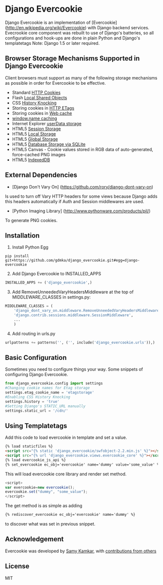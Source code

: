 Django Evercookie
=================

Django Evercookie is an implementation of [Evercookie] (http://en.wikipedia.org/wiki/Evercookie) with Django backend services.
Evecrookie core component was rebuilt to use of Django's batteries, so all configurations and hook-ups are done in plain Python and Django's templatetags 
Note: Django 1.5 or later required.

Browser Storage Mechanisms Supported in Django Evercookie
---------------------------------------------------------

Client browsers must support as many of the following storage mechanisms as
possible in order for Evercookie to be effective.

- Standard [HTTP Cookies](http://en.wikipedia.org/wiki/HTTP_cookie)
- Flash [Local Shared Objects](http://en.wikipedia.org/wiki/Local_Shared_Object)
- CSS [History Knocking](http://samy.pl/csshack/)
- Storing cookies in [HTTP ETags](http://en.wikipedia.org/wiki/HTTP_ETag)
- Storing cookies in [Web cache](http://en.wikipedia.org/wiki/Web_cache)
- [window.name caching](http://en.wikipedia.org/wiki/HTTP_cookie#window.name)
- Internet Explorer [userData storage](http://msdn.microsoft.com/en-us/library/ms531424.aspx)
- HTML5 [Session Storage](http://dev.w3.org/html5/webstorage/#the-sessionstorage-attribute)
- HTML5 [Local Storage](http://dev.w3.org/html5/webstorage/#dom-localstorage)
- HTML5 [Global Storage](https://developer.mozilla.org/en/dom/storage#globalStorage)
- HTML5 [Database Storage via SQLite](http://dev.w3.org/html5/webdatabase/)
- HTML5 Canvas - Cookie values stored in RGB data of auto-generated, force-cached PNG images
- HTML5 [IndexedDB](http://www.w3.org/TR/IndexedDB/)


External Dependencies
---------------------

- [Django Don't Vary On] (https://github.com/rory/django-dont-vary-on)

Is used to turn off Vary HTTP headers for some views because Django adds this headers automatically if Auth and Session middlewares are used.

- [Python Imaging Library] (http://www.pythonware.com/products/pil/)

To generate PNG cookies.

Installation
------------
1. Install Python Egg
```
pip install git+https://github.com/gdmka/django_evercookie.git#egg=django-evercookie
```
2. Add Django Evercookie to INSTALLED_APPS
```python
INSTALLED_APPS += ('django_evercookie',)
```
3. Add RemoveUnneededVaryHeadersMiddleware at the top of MIDDLEWARE_CLASSES in settings.py:
```python
MIDDLEWARE_CLASSES = (
    'django_dont_vary_on.middleware.RemoveUnneededVaryHeadersMiddleware',
    'django.contrib.sessions.middleware.SessionMiddleware',
    ...
    )
```
4. Add routing in urls.py
```python
urlpatterns += patterns('', ('', include('django_evercookie.urls')),)
```

Basic Configuration
-------------------

Sometimes you need to configure things your way.
Some snippets of configuring Django Evercookie.

```python
from django_evercookie.config import settings
#Changing cookie names for Etag storage
settings.etag_cookie_name = 'etagstorage'
#Enabling CSS History Knocking
settings.history = 'true'
#Setting Django's STATIC_URL manually
settings.static_url = '/cdn/'
```

Using Templatetags
------------------

Add this code to load evercookie in template and set a value.

```html
{% load staticfiles %}
<script src="{% static 'django_evercookie/swfobject-2.2.min.js' %}"></script>
<script src="{% url 'django_evercookie.views.evercookie_core' %}"></script>
{% load evercookie_js_api %}
{% set_evercookie ec_obj='evercookie' name='dummy' value='some_value' %}
```
This will load evercookie core library and render set method.

```javascript
<script>
var evercookie=new evercookie();
evercookie.set("dummy", "some_value");
</script>
```
The get method is as simple as adding
```html
{% rediscover_evercookie ec_obj='evercookie' name='dummy' %}
```
to discover what was set in previous snippet.

Acknowledgement
---------------
Evercookie was developed by [Samy Kamkar](https://github.com/samyk/evercookie), with [contributions from others](https://github.com/samyk/evercookie/graphs/contributors)

License
-------
MIT




